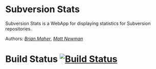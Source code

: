 # Subversion Stats

Subversion Stats is a WebApp for displaying statistics for Subversion repositories.

Authors: [*Brian Maher*](http://twitter.com/bmaher_qa), [*Matt Newman*](http://twitter.com/mpn_1983)

# Build Status [![Build Status](https://secure.travis-ci.org/bmaher/subversion-stats.png)](http://travis-ci.org/bmaher/subversion-stats)
